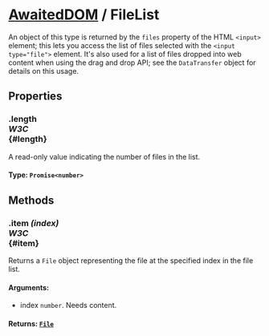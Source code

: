 # [AwaitedDOM](/docs/hero/basic-client/awaited-dom) <span>/</span> FileList

<div class='overview'>An object of this type is returned by the <code>files</code> property of the HTML <code>&lt;input&gt;</code> element; this lets you access the list of files selected with the <code>&lt;input type="file"&gt;</code> element. It's also used for a list of files dropped into web content when using the drag and drop API; see the <code>DataTransfer</code> object for details on this usage.</div>

## Properties

### .length <div class="specs"><i>W3C</i></div> {#length}

A read-only value indicating the number of files in the list.

#### **Type**: `Promise<number>`

## Methods

### .item *(index)* <div class="specs"><i>W3C</i></div> {#item}

Returns a <code>File</code> object representing the file at the specified index in the file list.

#### **Arguments**:


 - index `number`. Needs content.

#### **Returns**: [`File`](/docs/hero/awaited-dom/file)
